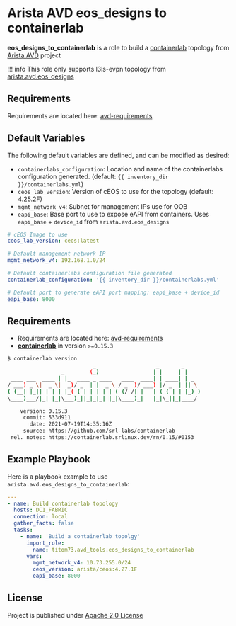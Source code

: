 # Arista AVD eos_designs to containerlab

**eos_designs_to_containerlab** is a role to build a [containerlab](https://containerlab.srlinux.dev/) topology from [Arista AVD](https://www.avd.sh) project

!!! info
    This role only supports l3ls-evpn topology from [arista.avd.eos_designs](https://avd.sh/en/latest/roles/eos_designs/doc/l3ls-evpn.html)

## Requirements

Requirements are located here: [avd-requirements](../../README.md#Requirements)

## Default Variables

The following default variables are defined, and can be modified as desired:

- `containerlabs_configuration`: Location and name of the containerlabs configuration generated. (default: `{{ inventory_dir }}/containerlabs.yml`)
- `ceos_lab_version`: Version of cEOS to use for the topology (default: 4.25.2F)
- `mgmt_network_v4`: Subnet for management IPs use for OOB
- `eapi_base`: Base port to use to expose eAPI from containers. Uses `eapi_base` + `device_id` from `arista.avd.eos_designs`

```yaml
# cEOS Image to use
ceos_lab_version: ceos:latest

# Default management network IP
mgmt_network_v4: 192.168.1.0/24

# Default containerlabs configuration file generated
containerlab_configuration: '{{ inventory_dir }}/containerlabs.yml'

# Default port to generate eAPI port mapping: eapi_base + device_id
eapi_base: 8000
```

## Requirements

- Requirements are located here: [avd-requirements](../../README.md#Requirements)
- [**containerlab**](https://containerlab.srlinux.dev/) in version `>=0.15.3`

```bash
$ containerlab version
                           _                   _       _
                 _        (_)                 | |     | |
 ____ ___  ____ | |_  ____ _ ____   ____  ____| | ____| | _
/ ___) _ \|  _ \|  _)/ _  | |  _ \ / _  )/ ___) |/ _  | || \
( (__| |_|| | | | |_( ( | | | | | ( (/ /| |   | ( ( | | |_) )
\____)___/|_| |_|\___)_||_|_|_| |_|\____)_|   |_|\_||_|____/

    version: 0.15.3
     commit: 533d911
       date: 2021-07-19T14:35:16Z
     source: https://github.com/srl-labs/containerlab
 rel. notes: https://containerlab.srlinux.dev/rn/0.15/#0153
```

## Example Playbook

Here is a playbook example to use `arista.avd.eos_designs_to_containerlab`:

```yaml
---
- name: Build containerlab topology
  hosts: DC1_FABRIC
  connection: local
  gather_facts: false
  tasks:
    - name: 'Build a containerlab topolgy'
      import_role:
        name: titom73.avd_tools.eos_designs_to_containerlab
      vars:
        mgmt_network_v4: 10.73.255.0/24
        ceos_version: arista/ceos:4.27.1F
        eapi_base: 8000
```

## License

Project is published under [Apache 2.0 License](../../LICENSE)
